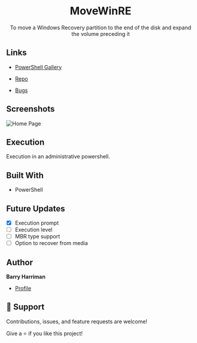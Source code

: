<h1 align="center">MoveWinRE</h1>

<p align="center">To move a Windows Recovery partition to the end of the disk and expand the volume preceding it</p>

## Links
- [PowerShell Gallery](https://www.powershellgallery.com/packages/MoveWinRE "PSGallery")

- [Repo](https://github.com/LegoSCCMGuy/Move-WinRE "MoveWinRE Repo")

- [Bugs](https://github.com/LegoSCCMGuy/Move-WinRE/issues "Issues Page")


## Screenshots

![Home Page](/screenshots/1.png "Home Page")


## Execution
Execution in an administrative powershell.

## Built With

- PowerShell

## Future Updates

- [x] Execution prompt
- [ ] Execution level
- [ ] MBR type support
- [ ] Option to recover from media

## Author

**Barry Harriman**

- [Profile](https://github.com/legosccmguy "Barry Harriman")

## 🤝 Support

Contributions, issues, and feature requests are welcome!

Give a ⭐️ if you like this project!
